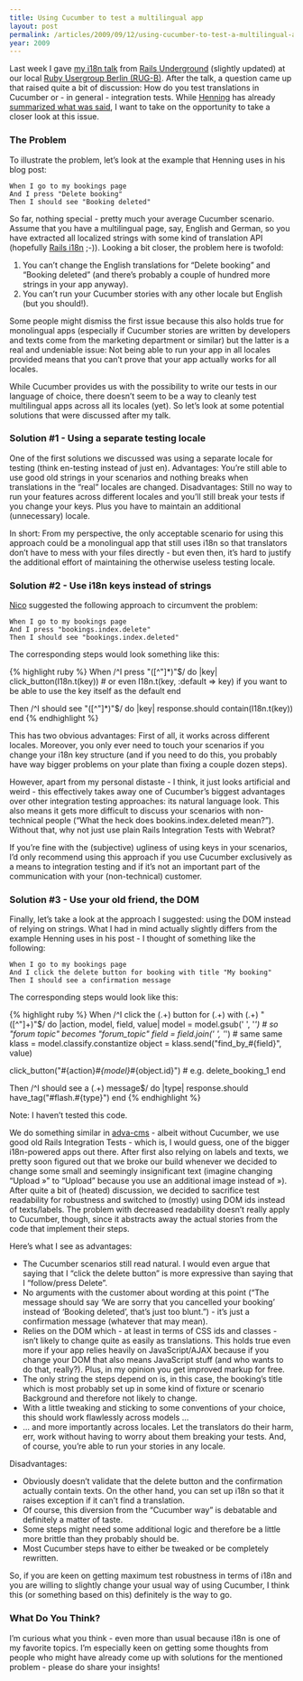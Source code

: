 ```yaml
---
title: Using Cucumber to test a multilingual app
layout: post
permalink: /articles/2009/09/12/using-cucumber-to-test-a-multilingual-app
year: 2009
---
```


Last week I gave [my i18n
talk](http://www.slideshare.net/clemensk/rails-i18n-from-the-trenches)
from [Rails Underground](http://www.rails-underground.com/) (slightly
updated) at our local [Ruby Usergroup Berlin
(RUG-B)](http://www.rug-b.com/). After the talk, a question came up that
raised quite a bit of discussion: How do you test translations in
Cucumber or - in general - integration tests. While
[Henning](http://www.netalive.org/swsu/) has already [summarized what
was
said](http://www.netalive.org/swsu/archives/2009/09/should_i_test_for_translated_strings.html),
I want to take on the opportunity to take a closer look at this issue.

### The Problem

To illustrate the problem, let’s look at the example that Henning uses
in his blog post:

    When I go to my bookings page
    And I press "Delete booking"
    Then I should see "Booking deleted"

So far, nothing special - pretty much your average Cucumber scenario.
Assume that you have a multilingual page, say, English and German, so
you have extracted all localized strings with some kind of translation
API (hopefully [Rails i18n](http://rails-i18n.org) ;-)). Looking a bit
closer, the problem here is twofold:

1.  You can’t change the English translations for “Delete booking” and
    “Booking deleted” (and there’s probably a couple of hundred more
    strings in your app anyway).
2.  You can’t run your Cucumber stories with any other locale but
    English (but you should!).

Some people might dismiss the first issue because this also holds true
for monolingual apps (especially if Cucumber stories are written by
developers and texts come from the marketing department or similar) but
the latter is a real and undeniable issue: Not being able to run your
app in all locales provided means that you can’t prove that your app
actually works for all locales.

While Cucumber provides us with the possibility to write our tests in
our language of choice, there doesn’t seem to be a way to cleanly test
multilingual apps across all its locales (yet). So let’s look at some
potential solutions that were discussed after my talk.

### Solution \#1 - Using a separate testing locale

One of the first solutions we discussed was using a separate locale for
testing (think en-testing instead of just en). Advantages: You’re still
able to use good old strings in your scenarios and nothing breaks when
translations in the “real” locales are changed. Disadvantages: Still no
way to run your features across different locales and you’ll still break
your tests if you change your keys. Plus you have to maintain an
additional (unnecessary) locale.

In short: From my perspective, the only acceptable scenario for using
this approach could be a monolingual app that still uses i18n so that
translators don’t have to mess with your files directly - but even then,
it’s hard to justify the additional effort of maintaining the otherwise
useless testing locale.

### Solution \#2 - Use i18n keys instead of strings

[Nico](http://www.hagenburger.net/) suggested the following approach to
circumvent the problem:

    When I go to my bookings page
    And I press "bookings.index.delete"
    Then I should see "bookings.index.deleted"

The corresponding steps would look something like this:

{% highlight ruby %}
When /^I press "([^\"]*)"$/ do |key|
  click_button(I18n.t(key)) # or even I18n.t(key, :default => key) if you want to be able to use the key itself as the default
end

Then /^I should see "([^\"]*)"$/ do |key|
  response.should contain(I18n.t(key))
end
{% endhighlight %}

This has two obvious advantages: First of all, it works across different
locales. Moreover, you only ever need to touch your scenarios if you
change your i18n key structure (and if you need to do this, you probably
have way bigger problems on your plate than fixing a couple dozen
steps).

However, apart from my personal distaste - I think, it just looks
artificial and weird - this effectively takes away one of Cucumber’s
biggest advantages over other integration testing approaches: its
natural language look. This also means it gets more difficult to discuss
your scenarios with non-technical people (“What the heck does
bookins.index.deleted mean?”). Without that, why not just use plain
Rails Integration Tests with Webrat?

If you’re fine with the (subjective) ugliness of using keys in your
scenarios, I’d only recommend using this approach if you use Cucumber
exclusively as a means to integration testing and if it’s not an
important part of the communication with your (non-technical) customer.

### Solution \#3 - Use your old friend, the DOM

Finally, let’s take a look at the approach I suggested: using the DOM
instead of relying on strings. What I had in mind actually slightly
differs from the example Henning uses in his post - I thought of
something like the following:

    When I go to my bookings page
    And I click the delete button for booking with title "My booking"
    Then I should see a confirmation message

The corresponding steps would look like this:

{% highlight ruby %}
When /^I click the (.+) button for (.+) with (.+) "([^\"]+)"$/ do |action, model, field, value|
  model = model.gsub(' ', '_')                    # so "forum topic" becomes "forum_topic"
  field = field.join(' ', '_')                    # same same
  klass = model.classify.constantize
  object = klass.send("find_by_#{field}", value)

  click_button("#{action}_#{model}_#{object.id}") # e.g. delete_booking_1
end

Then /^I should see a (.+) message$/ do |type|
  response.should have_tag("#flash.#{type}")
end
{% endhighlight %}

Note: I haven’t tested this code.

We do something similar in [adva-cms](http://adva-cms.org) - albeit
without Cucumber, we use good old Rails Integration Tests - which is, I
would guess, one of the bigger i18n-powered apps out there. After first
also relying on labels and texts, we pretty soon figured out that we
broke our build whenever we decided to change some small and seemingly
insignificant text (imagine changing “Upload »” to “Upload” because you
use an additional image instead of »). After quite a bit of (heated)
discussion, we decided to sacrifice test readability for robustness and
switched to (mostly) using DOM ids instead of texts/labels. The problem
with decreased readability doesn’t really apply to Cucumber, though,
since it abstracts away the actual stories from the code that implement
their steps.

Here’s what I see as advantages:

-   The Cucumber scenarios still read natural. I would even argue that
    saying that I “click the delete button” is more expressive than
    saying that I “follow/press Delete”.
-   No arguments with the customer about wording at this point (“The
    message should say ‘We are sorry that you cancelled your booking’
    instead of ‘Booking deleted’, that’s just too blunt.”) - it’s just a
    confirmation message (whatever that may mean).
-   Relies on the DOM which - at least in terms of CSS ids and classes -
    isn’t likely to change quite as easily as translations. This holds
    true even more if your app relies heavily on JavaScript/AJAX because
    if you change your DOM that also means JavaScript stuff (and who
    wants to do that, really?). Plus, in my opinion you get improved
    markup for free.
-   The only string the steps depend on is, in this case, the booking’s
    title which is most probably set up in some kind of fixture or
    scenario Background and therefore not likely to change.
-   With a little tweaking and sticking to some conventions of your
    choice, this should work flawlessly across models …
-   … and more importantly across locales. Let the translators do their
    harm, err, work without having to worry about them breaking your
    tests. And, of course, you’re able to run your stories in any
    locale.

Disadvantages:

-   Obviously doesn’t validate that the delete button and the
    confirmation actually contain texts. On the other hand, you can set
    up i18n so that it raises exception if it can’t find a translation.
-   Of course, this diversion from the “Cucumber way” is debatable and
    definitely a matter of taste.
-   Some steps might need some additional logic and therefore be a
    little more brittle than they probably should be.
-   Most Cucumber steps have to either be tweaked or be completely
    rewritten.

So, if you are keen on getting maximum test robustness in terms of i18n
and you are willing to slightly change your usual way of using Cucumber,
I think this (or something based on this) definitely is the way to go.

### What Do You Think?

I’m curious what you think - even more than usual because i18n is one of
my favorite topics. I’m especially keen on getting some thoughts from
people who might have already come up with solutions for the mentioned
problem - please do share your insights!
